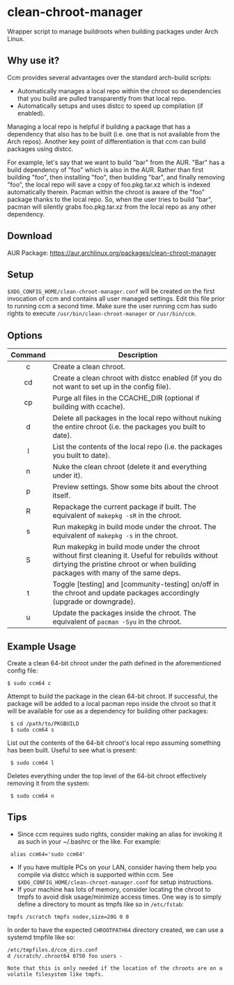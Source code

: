 # clean-chroot-manager
Wrapper script to manage buildroots when building packages under Arch Linux.

## Why use it?
Ccm provides several advantages over the standard arch-build scripts:
* Automatically manages a local repo within the chroot so dependencies that you build are pulled transparently from that local repo.
* Automatically setups and uses distcc to speed up compilation (if enabled).

Managing a local repo is helpful if building a package that has a dependency that also has to be built (i.e. one that is not available from the Arch repos). Another key point of differentiation is that ccm can build packages using distcc.

For example, let's say that we want to build "bar" from the AUR. "Bar" has a build dependency of "foo" which is also in the AUR. Rather than first building "foo", then installing "foo", then building "bar", and finally removing "foo", the local repo will save a copy of foo.pkg.tar.xz which is indexed automatically therein. Pacman within the chroot is aware of the "foo" package thanks to the local repo. So, when the user tries to build "bar", pacman will silently grabs foo.pkg.tar.xz from the local repo as any other dependency.

## Download
AUR Package: https://aur.archlinux.org/packages/clean-chroot-manager

## Setup
`$XDG_CONFIG_HOME/clean-chroot-manager.conf` will be created on the first invocation of ccm and contains all user managed settings. Edit this file prior to running ccm a second time. Make sure the user running ccm has sudo rights to execute `/usr/bin/clean-chroot-manager` or `/usr/bin/ccm`.

## Options
| Command | Description |
| :---: | --- |
| c | Create a clean chroot. |
| cd | Create a clean chroot with distcc enabled (if you do not want to set up in the config file). |
| cp | Purge all files in the CCACHE_DIR (optional if building with ccache). |
| d | Delete all packages in the local repo without nuking the entire chroot (i.e. the packages you built to date). |
| l | List the contents of the local repo (i.e. the packages you built to date). |
| n | Nuke the clean chroot (delete it and everything under it). |
| p | Preview settings. Show some bits about the chroot itself. |
| R | Repackage the current package if built. The equivalent of `makepkg -sR` in the chroot. |
| s | Run makepkg in build mode under the chroot. The equivalent of `makepkg -s` in the chroot. |
| S | Run makepkg in build mode under the chroot without first cleaning it. Useful for rebuilds without dirtying the pristine chroot or when building packages with many of the same deps. |
| t | Toggle [testing] and [community-testing] on/off in the chroot and update packages accordingly (upgrade or downgrade). |
| u | Update the packages inside the chroot. The equivalent of `pacman -Syu` in the chroot. |

## Example Usage
Create a clean 64-bit chroot under the path defined in the aforementioned config file:
```
$ sudo ccm64 c
```

Attempt to build the package in the clean 64-bit chroot. If successful, the package will be added to a local pacman repo inside the chroot so that it will be available for use as a dependency for building other packages:
```
 $ cd /path/to/PKGBUILD
 $ sudo ccm64 s
```

List out the contents of the 64-bit chroot's local repo assuming something has been built. Useful to see what is present:
```
 $ sudo ccm64 l
```
Deletes everything under the top level of the 64-bit chroot effectively removing it from the system:
```
 $ sudo ccm64 n
```

## Tips
* Since ccm requires sudo rights, consider making an alias for invoking it as such in your ~/.bashrc or the like. For example:

```
 alias ccm64='sudo ccm64'
```
* If you have multiple PCs on your LAN, consider having them help you compile via distcc which is supported within ccm. See `$XDG_CONFIG_HOME/clean-chroot-manager.conf` for setup instructions.
* If your machine has lots of memory, consider locating the chroot to tmpfs to avoid disk usage/minimize access times. One way is to simply define a directory to mount as tmpfs like so in `/etc/fstab`:

`tmpfs /scratch tmpfs nodev,size=20G 0 0`

In order to have the expected `CHROOTPATH64` directory created, we can use a systemd tmpfile like so:
```
/etc/tmpfiles.d/ccm_dirs.conf
d /scratch/.chroot64 0750 foo users -

Note that this is only needed if the location of the chroots are on a volatile filesystem like tmpfs.
```
